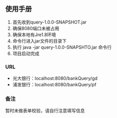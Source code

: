 ## 使用手册
1. 首先收到query-1.0.0-SNAPSHOT.jar
2. 确保8080端口未被占用
3. 确保本地有Jre1.8环境
4. 命令行进入jar文件的目录下
5. 执行 java -jar query-1.0.0-SNAPSHTO.jar 命令行
6. 项目启动完成


### URL
- 光大银行：localhost:8080/bankQuery/gd
- 浦发银行：localhost:8080/bankQuery/pf


### 备注
暂时未做表单校验，请自行注意填写信息
